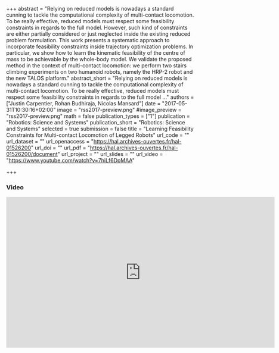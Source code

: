 +++
abstract = "Relying on reduced models is nowadays a standard cunning to tackle the computational complexity of multi-contact locomotion. To be really effective, reduced models must respect some feasibility constraints in regards to the full model. However, such kind of constraints are either partially considered or just neglected inside the existing reduced problem formulation. This work presents a systematic approach to incorporate feasibility constraints inside trajectory optimization problems. In particular, we show how to learn the kinematic feasibility of the centre of mass to be achievable by the whole-body model. We validate the proposed method in the context of multi-contact locomotion: we perform two stairs climbing experiments on two humanoid robots, namely the HRP-2 robot and the new TALOS platform."
abstract_short = "Relying on reduced models is nowadays a standard cunning to tackle the computational complexity of multi-contact locomotion. To be really effective, reduced models must respect some feasibility constraints in regards to the full model ..."
authors = ["Justin Carpentier, Rohan Budhiraja, Nicolas Mansard"]
date = "2017-05-31T10:30:16+02:00"
image = "rss2017-preview.png"
#image_preview = "rss2017-preview.png"
math = false
publication_types = ["1"]
publication = "Robotics: Science and Systems"
publication_short = "Robotics: Science and Systems"
selected = true
submission = false
title = "Learning Feasibility Constraints for Multi-contact Locomotion of Legged Robots"
url_code = ""
url_dataset = ""
url_openaccess = "https://hal.archives-ouvertes.fr/hal-01526200"
url_doi = ""
url_pdf = "https://hal.archives-ouvertes.fr/hal-01526200/document"
url_project = ""
url_slides = ""
url_video = "https://www.youtube.com/watch?v=7hiLf6DpMAA"

+++

### Video ###

<center><iframe width="720" height="405" src="https://www.youtube.com/embed/7hiLf6DpMAA" frameborder="0" allowfullscreen></iframe></center>
</br>


